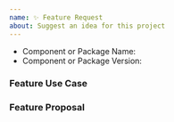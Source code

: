 ```yaml
---
name: ✨ Feature Request
about: Suggest an idea for this project
---
```


<!--
  ⚡️ katchow! We 💛 issues.

  Please - do not - remove this template.
  Please - do not - skip or remove parts of this template.
  Or your issue may be closed.

  👉🏽 Need help or tech support? Please don't open an issue!
  Head to https://discord.gg/FywZN57mTg or start a Discussion https://github.com/messageraft/email-craft/discussions

  ❤️ Email Craft? Please consider sponsoring our maintainers or telling others about us!
-->

- Component or Package Name:
- Component or Package Version:

### Feature Use Case

### Feature Proposal
